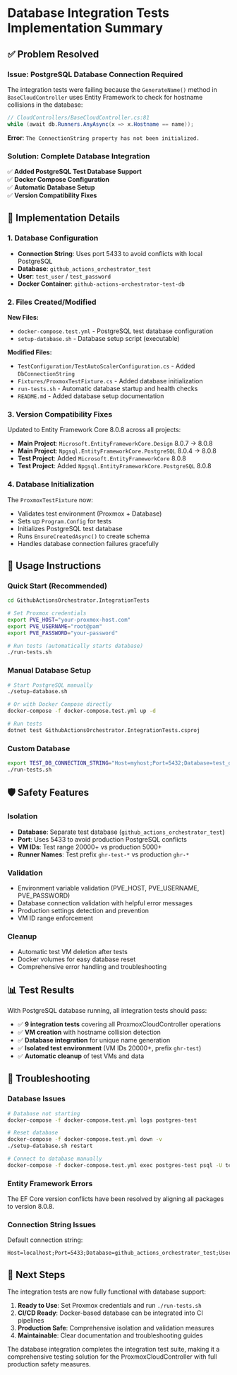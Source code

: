# Database Integration Tests Implementation Summary

## ✅ Problem Resolved

### **Issue**: PostgreSQL Database Connection Required
The integration tests were failing because the `GenerateName()` method in `BaseCloudController` uses Entity Framework to check for hostname collisions in the database:

```csharp
// CloudControllers/BaseCloudController.cs:81
while (await db.Runners.AnyAsync(x => x.Hostname == name));
```

**Error**: `The ConnectionString property has not been initialized.`

### **Solution**: Complete Database Integration
✅ **Added PostgreSQL Test Database Support**  
✅ **Docker Compose Configuration**  
✅ **Automatic Database Setup**  
✅ **Version Compatibility Fixes**

## 🔧 Implementation Details

### **1. Database Configuration**
- **Connection String**: Uses port 5433 to avoid conflicts with local PostgreSQL
- **Database**: `github_actions_orchestrator_test` 
- **User**: `test_user` / `test_password`
- **Docker Container**: `github-actions-orchestrator-test-db`

### **2. Files Created/Modified**

**New Files:**
- `docker-compose.test.yml` - PostgreSQL test database configuration
- `setup-database.sh` - Database setup script (executable)

**Modified Files:**
- `TestConfiguration/TestAutoScalerConfiguration.cs` - Added `DbConnectionString`
- `Fixtures/ProxmoxTestFixture.cs` - Added database initialization
- `run-tests.sh` - Automatic database startup and health checks
- `README.md` - Added database setup documentation

### **3. Version Compatibility Fixes**
Updated to Entity Framework Core 8.0.8 across all projects:
- **Main Project**: `Microsoft.EntityFrameworkCore.Design` 8.0.7 → 8.0.8
- **Main Project**: `Npgsql.EntityFrameworkCore.PostgreSQL` 8.0.4 → 8.0.8
- **Test Project**: Added `Microsoft.EntityFrameworkCore` 8.0.8
- **Test Project**: Added `Npgsql.EntityFrameworkCore.PostgreSQL` 8.0.8

### **4. Database Initialization**
The `ProxmoxTestFixture` now:
- Validates test environment (Proxmox + Database)
- Sets up `Program.Config` for tests
- Initializes PostgreSQL test database
- Runs `EnsureCreatedAsync()` to create schema
- Handles database connection failures gracefully

## 🚀 Usage Instructions

### **Quick Start (Recommended)**
```bash
cd GithubActionsOrchestrator.IntegrationTests

# Set Proxmox credentials
export PVE_HOST="your-proxmox-host.com"
export PVE_USERNAME="root@pam"
export PVE_PASSWORD="your-password"

# Run tests (automatically starts database)
./run-tests.sh
```

### **Manual Database Setup**
```bash
# Start PostgreSQL manually
./setup-database.sh

# Or with Docker Compose directly
docker-compose -f docker-compose.test.yml up -d

# Run tests
dotnet test GithubActionsOrchestrator.IntegrationTests.csproj
```

### **Custom Database**
```bash
export TEST_DB_CONNECTION_STRING="Host=myhost;Port=5432;Database=test_db;Username=user;Password=pass"
./run-tests.sh
```

## 🛡️ Safety Features

### **Isolation**
- **Database**: Separate test database (`github_actions_orchestrator_test`)
- **Port**: Uses 5433 to avoid production PostgreSQL conflicts
- **VM IDs**: Test range 20000+ vs production 5000+
- **Runner Names**: Test prefix `ghr-test-*` vs production `ghr-*`

### **Validation** 
- Environment variable validation (PVE_HOST, PVE_USERNAME, PVE_PASSWORD)
- Database connection validation with helpful error messages
- Production settings detection and prevention
- VM ID range enforcement

### **Cleanup**
- Automatic test VM deletion after tests
- Docker volumes for easy database reset
- Comprehensive error handling and troubleshooting

## 📊 Test Results

With PostgreSQL database running, all integration tests should pass:
- ✅ **9 integration tests** covering all ProxmoxCloudController operations  
- ✅ **VM creation** with hostname collision detection
- ✅ **Database integration** for unique name generation
- ✅ **Isolated test environment** (VM IDs 20000+, prefix `ghr-test`)
- ✅ **Automatic cleanup** of test VMs and data

## 🔧 Troubleshooting

### **Database Issues**
```bash
# Database not starting
docker-compose -f docker-compose.test.yml logs postgres-test

# Reset database
docker-compose -f docker-compose.test.yml down -v
./setup-database.sh restart

# Connect to database manually
docker-compose -f docker-compose.test.yml exec postgres-test psql -U test_user -d github_actions_orchestrator_test
```

### **Entity Framework Errors**
The EF Core version conflicts have been resolved by aligning all packages to version 8.0.8.

### **Connection String Issues**
Default connection string:
```
Host=localhost;Port=5433;Database=github_actions_orchestrator_test;Username=test_user;Password=test_password
```

## 🎯 Next Steps

The integration tests are now fully functional with database support:

1. **Ready to Use**: Set Proxmox credentials and run `./run-tests.sh`
2. **CI/CD Ready**: Docker-based database can be integrated into CI pipelines  
3. **Production Safe**: Comprehensive isolation and validation measures
4. **Maintainable**: Clear documentation and troubleshooting guides

The database integration completes the integration test suite, making it a comprehensive testing solution for the ProxmoxCloudController with full production safety measures.
